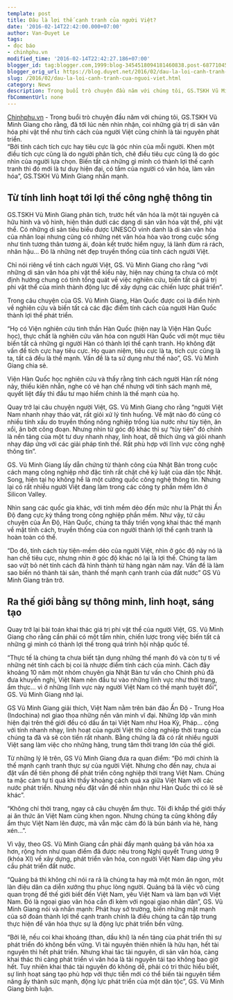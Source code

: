 ```yaml
---
template: post
title: Đâu là lợi thế cạnh tranh của người Việt?
date: '2016-02-14T22:42:00.000+07:00'
author: Van-Duyet Le
tags:
- đọc báo
- chinhphu.vn
modified_time: '2016-02-14T22:42:27.186+07:00'
blogger_id: tag:blogger.com,1999:blog-3454518094181460838.post-6877104584529331015
blogger_orig_url: https://blog.duyet.net/2016/02/dau-la-loi-canh-tranh-cua-nguoi-viet.html
slug: /2016/02/dau-la-loi-canh-tranh-cua-nguoi-viet.html
category: News
description: Trong buổi trò chuyện đầu năm với chúng tôi, GS.TSKH Vũ Minh Giang cho rằng, đã tới lúc nên nhìn nhận, coi những giá trị di sản văn hóa phi vật thể như tính cách của người Việt cũng chính là tài nguyên phát triển.    
fbCommentUrl: none
---
```


[Chinhphu.vn](http://chinhphu.vn/) - Trong buổi trò chuyện đầu năm với chúng tôi, GS.TSKH Vũ Minh Giang cho rằng, đã tới lúc nên nhìn nhận, coi những giá trị di sản văn hóa phi vật thể như tính cách của người Việt cũng chính là tài nguyên phát triển.    
“Bởi tính cách tích cực hay tiêu cực là góc nhìn của mỗi người. Khen một điều tích cực cũng là do người phân tích, chê điều tiêu cực cũng là do góc nhìn của người lựa chọn. Biến tất cả những gì mình có thành lợi thế cạnh tranh thì đó mới là tư duy hiện đại, có tầm của người có văn hóa, làm văn hóa”, GS.TSKH Vũ Minh Giang nhấn mạnh.

## Từ tính linh hoạt tới lợi thế công nghệ thông tin ##
GS.TSKH Vũ Minh Giang phân tích, trước hết văn hóa là một tài nguyên cả hữu hình và vô hình, hiện thân dưới các dạng di sản văn hóa vật thể, phi vật thể. Có những di sản tiêu biểu được UNESCO vinh danh là di sản văn hóa của nhân loại nhưng cũng có những nét văn hóa hòa vào trong cuộc sống như tình tương thân tương ái, đoàn kết trước hiểm nguy, lá lành đùm rá rách, nhân hậu… Đó là những nét đẹp truyền thống của tính cách người Việt.

Chỉ nói riêng về tính cách người Việt, GS. Vũ Minh Giang cho rằng “với những di sản văn hóa phi vật thể kiểu này, hiện nay chúng ta chưa có một định hướng chung có tính tổng quát về việc nghiên cứu, biến tất cả giá trị phi vật thể của mình thành động lực để xây dựng các chiến lược phát triển”.

Trong câu chuyện của GS. Vũ Minh Giang, Hàn Quốc được coi là điển hình về nghiên cứu và biến tất cả các đặc điểm tính cách của người Hàn Quốc thành lợi thế phát triển.

“Họ có Viện nghiên cứu tinh thần Hàn Quốc (hiện nay là Viện Hàn Quốc học), thực chất là nghiên cứu văn hóa con người Hàn Quốc với một mục tiêu biến tất cả những gì người Hàn có thành lợi thế cạnh tranh. Họ không đặt vấn đề tích cực hay tiêu cực. Họ quan niệm, tiêu cực là ta, tích cực cũng là ta, tất cả đều là thế mạnh. Vấn đề là ta sử dụng như thế nào”, GS. Vũ Minh Giang chia sẻ.

Viện Hàn Quốc học nghiên cứu và thấy rằng tính cách người Hàn rất nóng nảy, thiếu kiên nhẫn, nghe có vẻ hạn chế nhưng với tính sách mạnh mẽ, quyết liệt đấy thì đầu tư mạo hiểm chính là thế mạnh của họ.

Quay trở lại câu chuyện người Việt, GS. Vũ Minh Giang cho rằng “người Việt Nam nhanh nhạy tháo vát, rất giỏi xử lý tình huống. Về mặt nào đó cũng có nhiều tính xấu do truyền thống nông nghiệp trồng lúa nước như tùy tiện, ăn xổi, ăn bớt công đoạn. Nhưng nhìn từ góc độ khác thì sự “tùy tiện” đó chính là nền tảng của một tư duy nhanh nhạy, linh hoạt, dễ thích ứng và giỏi nhanh nhạy đáp ứng với các giải pháp tình thế. Rất phù hợp với lĩnh vực công nghệ thông tin”.

GS. Vũ Minh Giang lấy dẫn chứng từ thành công của Nhật Bản trong cuộc cách mạng công nghiệp nhờ đặc tính rất chặt chẽ kỷ luật của dân tộc Nhật. Song, hiện tại họ không hề là một cường quốc công nghệ thông tin. Nhưng lại có rất nhiều người Việt đang làm trong các công ty phần mềm lớn ở Silicon Valley.

Nhìn sang các quốc gia khác, với tính mềm dẻo đến mức như là Phật thì Ấn Độ đang cực kỳ thắng trong công nghiệp phần mềm. Như vậy, từ câu chuyện của Ấn Độ, Hàn Quốc, chúng ta thấy triển vọng khai thác thế mạnh về mặt tính cách, truyền thống của con người thành lợi thế cạnh tranh là hoàn toàn có thể.

“Do đó, tính cách tùy tiện-mềm dẻo của người Việt, nhìn ở góc độ này nó là han chế tiêu cực, nhưng nhìn ở góc độ khác nó lại là lợi thế. Chúng ta làm sao vứt bỏ nét tính cách đã hình thành từ hàng ngàn năm nay. Vấn đề là làm sao biến nó thành tài sản, thành thế mạnh cạnh tranh của đất nước” GS Vũ Minh Giang trăn trở.

## Ra thế giới bằng sự thông minh, linh hoạt, sáng tạo ##

Quay trở lại bài toán khai thác giá trị phi vật thể của người Việt, GS. Vũ Minh Giang cho rằng cần phải có một tầm nhìn, chiến lược trong việc biến tất cả những gì mình có thành lợi thế trong quá trình hội nhập quốc tế.

“Thực tế là chúng ta chưa biết tận dụng những thế mạnh đó và còn tự ti về những nét tính cách bị coi là nhược điểm tính cách của mình. Cách đây khoảng 10 năm một nhóm chuyên gia Nhật Bản tư vấn cho Chính phủ đã đưa khuyến nghị, Việt Nam nên đầu tư vào những lĩnh vực như thời trang, ẩm thực... vì ở những lĩnh vực này người Việt Nam có thế mạnh tuyệt đối”, GS. Vũ Minh Giang nhớ lại.

GS Vũ Minh Giang giải thích, Việt Nam nằm trên bán đảo Ấn Độ - Trung Hoa (Indochina) nơi giao thoa những nền văn minh vĩ đại. Những lớp văn minh hiện đại trên thế giới đều có dấu ấn tại Việt Nam như Hoa Kỳ, Pháp… cộng với tính nhanh nhạy, linh hoạt của người Việt thì công nghiệp thời trang của chúng ta đã và sẽ còn tiến rất nhanh. Bằng chứng là đã có rất nhiều người Việt sang làm việc cho những hãng, trung tâm thời trang lớn của thế giới.

Từ những lý lẽ trên, GS Vũ Minh Giang đưa ra quan điểm: “Đó mới chính là thế mạnh cạnh tranh thực sự của người Việt. Nhưng cho đến nay, chưa ai đặt vấn đề tiên phong để phát triển công nghiệp thời trang Việt Nam. Chúng ta mặc cảm tự ti quá khi thấy khoảng cách quá xa giữa Việt Nam với các nước phát triển. Nhưng nếu đặt vấn đề nhìn nhận như Hàn Quốc thì có lẽ sẽ khác”.

“Không chỉ thời trang, ngay cả câu chuyện ẩm thực. Tôi đi khắp thế giới thấy ai ăn thức ăn Việt Nam cũng khen ngon. Nhưng chúng ta cũng không đẩy ẩm thực Việt Nam lên được, mà vẫn mặc cảm đó là bún bánh vỉa hè, hàng xén…”.

Vì vậy, theo GS. Vũ Minh Giang cần phải đẩy mạnh quảng bá văn hóa xa hơn, rộng hơn như quan điểm đã được nêu trong Nghị quyết Trung ương 9 (khóa XI) về xây dựng, phát triển văn hóa, con người Việt Nam đáp ứng yêu cầu phát triển đất nước.

“Quảng bá thì không chỉ nói ra rả là chúng ta hay mà một món ăn ngon, một làn điệu dân ca diễn xướng thu phục lòng người. Quảng bá là việc vô cùng quan trọng để thế giới biết đến Việt Nam, yêu Việt Nam và làm bạn với Việt Nam. Đó là ngoại giao văn hóa cần đi kèm với ngoại giao nhân dân”, GS. Vũ Minh Giang nói và nhấn mạnh: Phát huy sở trường, biến những mặt mạnh của sở đoản thành lợi thế cạnh tranh chính là điều chúng ta cần tập trung thực hiện để văn hóa thực sự là động lực phát triển bền vững.

“Bởi lẽ, nếu coi khai khoáng (than, dầu khí) là nền tảng của phát triển thì sự phát triển đó không bền vững. Vì tài nguyên thiên nhiên là hữu hạn, hết tài nguyên thì hết phát triển. Nhưng khai tác tài nguyên, di sản văn hóa, càng khai thác thì càng phát triển vì văn hóa là tài nguyên tái tạo không bao giờ hết. Tuy nhiên khai thác tài nguyên đó không dễ, phải có tri thức hiểu biết, sự linh hoạt sáng tạo phù hợp với thực tiễn mới có thể biến tài nguyên tiềm năng ấy thành sức mạnh, động lực phát triển của một dân tộc”, GS. Vũ Minh Giang bình luận.
